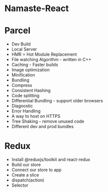 # Namaste-React

# Parcel

- Dev Build
- Local Server
- HMR = Hot Module Replacement
- File watching Algorithm - written in C++
- Caching - Faster builds
- Image optimization
- Minification
- Bundling
- Compress
- Consistent Hashing
- Code splitting
- Differential Bundling - support older browsers
- Diagnostic
- Error Handling
- A way to host on HTTPS
- Tree Shaking - remove unused code
- Different dev and prod bundles

# Redux

- Install @reduxjs/toolkit and react-redux
- Build our store
- Connect our store to app
- Create a slice
- dispatch(action)
- Selector
